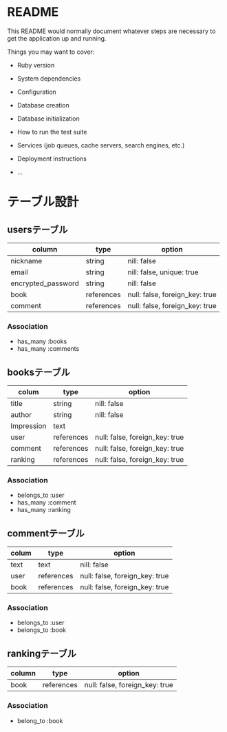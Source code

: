 # README

This README would normally document whatever steps are necessary to get the
application up and running.

Things you may want to cover:

* Ruby version

* System dependencies

* Configuration

* Database creation

* Database initialization

* How to run the test suite

* Services (job queues, cache servers, search engines, etc.)

* Deployment instructions

* ...

# テーブル設計

## usersテーブル

| column             | type       | option                         |
| ------------------ | ---------- | ------------------------------ |
| nickname           | string     | nill: false                    |
| email              | string     | nill: false, unique: true      |
| encrypted_password | string     | nill: false                    |
| book               | references | null: false, foreign_key: true |
| comment            | references | null: false, foreign_key: true |

### Association
- has_many :books
- has_many :comments

## booksテーブル

| colum      | type       | option                         |
| ---------- | ---------- | ------------------------------ |
| title      | string     | nill: false                    |
| author     | string     | nill: false                    |
| Impression | text       |                                |
| user       | references | null: false, foreign_key: true |
| comment    | references | null: false, foreign_key: true |
| ranking    | references | null: false, foreign_key: true |

### Association
- belongs_to :user
- has_many :comment
- has_many :ranking

## commentテーブル

| colum | type       | option                         |
| ----- | ---------- | ------------------------------ |
| text  | text       | nill: false                    |
| user  | references | null: false, foreign_key: true |
| book  | references | null: false, foreign_key: true |

### Association
- belongs_to :user
- belongs_to :book

## rankingテーブル

| column | type       | option                         |
| ------ | ---------- | ------------------------------ |
| book   | references | null: false, foreign_key: true |

### Association
- belong_to :book
